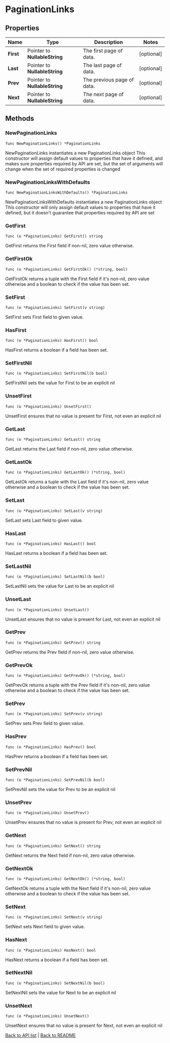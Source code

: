 # PaginationLinks

## Properties

Name | Type | Description | Notes
------------ | ------------- | ------------- | -------------
**First** | Pointer to **NullableString** | The first page of data. | [optional] 
**Last** | Pointer to **NullableString** | The last page of data. | [optional] 
**Prev** | Pointer to **NullableString** | The previous page of data. | [optional] 
**Next** | Pointer to **NullableString** | The next page of data. | [optional] 

## Methods

### NewPaginationLinks

`func NewPaginationLinks() *PaginationLinks`

NewPaginationLinks instantiates a new PaginationLinks object
This constructor will assign default values to properties that have it defined,
and makes sure properties required by API are set, but the set of arguments
will change when the set of required properties is changed

### NewPaginationLinksWithDefaults

`func NewPaginationLinksWithDefaults() *PaginationLinks`

NewPaginationLinksWithDefaults instantiates a new PaginationLinks object
This constructor will only assign default values to properties that have it defined,
but it doesn't guarantee that properties required by API are set

### GetFirst

`func (o *PaginationLinks) GetFirst() string`

GetFirst returns the First field if non-nil, zero value otherwise.

### GetFirstOk

`func (o *PaginationLinks) GetFirstOk() (*string, bool)`

GetFirstOk returns a tuple with the First field if it's non-nil, zero value otherwise
and a boolean to check if the value has been set.

### SetFirst

`func (o *PaginationLinks) SetFirst(v string)`

SetFirst sets First field to given value.

### HasFirst

`func (o *PaginationLinks) HasFirst() bool`

HasFirst returns a boolean if a field has been set.

### SetFirstNil

`func (o *PaginationLinks) SetFirstNil(b bool)`

 SetFirstNil sets the value for First to be an explicit nil

### UnsetFirst
`func (o *PaginationLinks) UnsetFirst()`

UnsetFirst ensures that no value is present for First, not even an explicit nil
### GetLast

`func (o *PaginationLinks) GetLast() string`

GetLast returns the Last field if non-nil, zero value otherwise.

### GetLastOk

`func (o *PaginationLinks) GetLastOk() (*string, bool)`

GetLastOk returns a tuple with the Last field if it's non-nil, zero value otherwise
and a boolean to check if the value has been set.

### SetLast

`func (o *PaginationLinks) SetLast(v string)`

SetLast sets Last field to given value.

### HasLast

`func (o *PaginationLinks) HasLast() bool`

HasLast returns a boolean if a field has been set.

### SetLastNil

`func (o *PaginationLinks) SetLastNil(b bool)`

 SetLastNil sets the value for Last to be an explicit nil

### UnsetLast
`func (o *PaginationLinks) UnsetLast()`

UnsetLast ensures that no value is present for Last, not even an explicit nil
### GetPrev

`func (o *PaginationLinks) GetPrev() string`

GetPrev returns the Prev field if non-nil, zero value otherwise.

### GetPrevOk

`func (o *PaginationLinks) GetPrevOk() (*string, bool)`

GetPrevOk returns a tuple with the Prev field if it's non-nil, zero value otherwise
and a boolean to check if the value has been set.

### SetPrev

`func (o *PaginationLinks) SetPrev(v string)`

SetPrev sets Prev field to given value.

### HasPrev

`func (o *PaginationLinks) HasPrev() bool`

HasPrev returns a boolean if a field has been set.

### SetPrevNil

`func (o *PaginationLinks) SetPrevNil(b bool)`

 SetPrevNil sets the value for Prev to be an explicit nil

### UnsetPrev
`func (o *PaginationLinks) UnsetPrev()`

UnsetPrev ensures that no value is present for Prev, not even an explicit nil
### GetNext

`func (o *PaginationLinks) GetNext() string`

GetNext returns the Next field if non-nil, zero value otherwise.

### GetNextOk

`func (o *PaginationLinks) GetNextOk() (*string, bool)`

GetNextOk returns a tuple with the Next field if it's non-nil, zero value otherwise
and a boolean to check if the value has been set.

### SetNext

`func (o *PaginationLinks) SetNext(v string)`

SetNext sets Next field to given value.

### HasNext

`func (o *PaginationLinks) HasNext() bool`

HasNext returns a boolean if a field has been set.

### SetNextNil

`func (o *PaginationLinks) SetNextNil(b bool)`

 SetNextNil sets the value for Next to be an explicit nil

### UnsetNext
`func (o *PaginationLinks) UnsetNext()`

UnsetNext ensures that no value is present for Next, not even an explicit nil

[Back to API list](../README.md#documentation-for-api-endpoints) | [Back to README](../README.md)


